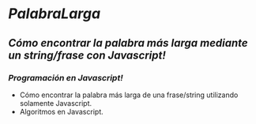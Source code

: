 # **_PalabraLarga_**

## **_Cómo encontrar la palabra más larga mediante un string/frase con Javascript!_**

### **_Programación en Javascript!_**

- Cómo encontrar la palabra más larga de una frase/string utilizando solamente Javascript.
- Algoritmos en Javascript.
